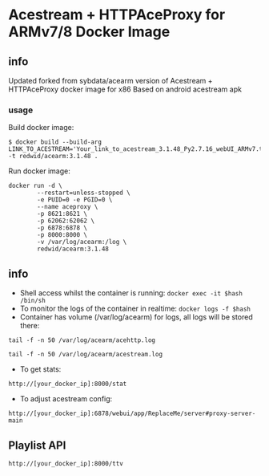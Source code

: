 # Acestream + HTTPAceProxy for ARMv7/8 Docker Image


## info
Updated forked from sybdata/acearm version of Acestream + HTTPAceProxy docker image for x86
Based on android acestream apk


### usage

Build docker image:

```
$ docker build --build-arg LINK_TO_ACESTREAM='Your_link_to_acestream_3.1.48_Py2.7.16_webUI_ARMv7.tar.gz' -t redwid/acearm:3.1.48 .
```

Run docker image:
```
docker run -d \
        --restart=unless-stopped \
        -e PUID=0 -e PGID=0 \
        --name aceproxy \
        -p 8621:8621 \
        -p 62062:62062 \
        -p 6878:6878 \
        -p 8000:8000 \
        -v /var/log/acearm:/log \
        redwid/acearm:3.1.48
```


## info

* Shell access whilst the container is running: `docker exec -it $hash /bin/sh`
* To monitor the logs of the container in realtime: `docker logs -f $hash`
* Container has volume (/var/log/acearm) for logs, all logs will be stored there:

```
tail -f -n 50 /var/log/acearm/acehttp.log
```
```
tail -f -n 50 /var/log/acearm/acestream.log
```

* To get stats:
```
http://[your_docker_ip]:8000/stat
```
* To adjust acestream config:
```
http://[your_docker_ip]:6878/webui/app/ReplaceMe/server#proxy-server-main
```

## Playlist API

```
http://[your_docker_ip]:8000/ttv
```
